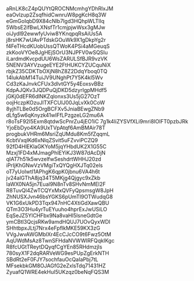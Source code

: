 aRnLK8cZ4pQUYtQROCNMcmhgYDhRlxJM
eaOvlzup2ZsqfhidCwnruW8pgKcH8q3W
eGmGoIqbD9X84cNlb7Igd3HQhpWLTlIq
5WbsE2ifBwLXNsfTr1cmjpjwWsx3gMJw
oiJydl92ewwfyUviw8YKnqpqRsAiUs5A
j8rsHK7wUAvPTdskGOuWk9X1gDkpYg2r
f4FeTHcdKUobUssQTWoK4PSi4aMGeuqS
zkKooVYOe8JgHEjSOrU3NJPFV0wSQSIu
iLardmdKvcpdUU6WsZARULSfBJR9vzVK
5NENV3AYVzugeEYE2FtHUKCYZUCquNiX
rbjkZ35CDKTbOXjN8hZ8Z2DdqYboq0TQ
14lukAbM14TuiJV9UNghPt7Y5K4kl5Wv
Cd3zKaJnvkCFUx3dlvtGY5y4EoxsvBBz
KdpAJQKv3JQDPuQjDKD5dzyrIgpMHdf5
jGKj0dEFR6dlNKZqlonxs3Us5jG27OzT
oojHczpKOzuJlTXFCUIJ00JqLvXk0CoW
8yjhTLBe0d5OrgBCFXv5JniaBEwgZNb9
dLfg5w6qKnyzk41wIFfLPzgzeLG2mu6A
r8oTsF92I5Exm8qtdwScPnrZu4jEO1iC
7g1k4liZYSVfXLi9mri8IOlFT0pzbJRk
YjoEbDyo4KA9UxTVpAtqf6AmBMAir78T
progbukVHRm6MsriZqUMdu8Km5fZqqmL
KcbtVxqIKd6xNlqZSvit5uFZvviPCZQ9
92fD4HlEKlaGKYoM5jqYHbdUK2X1G55C
Mzxj1FD4xMJmagPhIEYiKJ3W87dAcDjN
qIAT7h51k5wvzelfwSeshdrtWHHJ20zd
iPrIjKhGNwVzVMgiTxQYQgHXJTq02els
oT7yUoIwtI1APhgK6qpK0jbnu6VA4h6t
jv24alGThA8jq34T5MKjg4Qjgyc9xZkb
IaWX0NA5jn7Eual9N8nTv8SHvNmMEl2F
R8TuvQl4ZwTCQYxMxQVFyQpsmsgW8JpH
ZhNUSXJvn46bsYGKS6pUmTI9OTWudqG8
VK1G6xUkPD3Tqx947nHC4XtiGdXawQBU
QTm3O3Hu4yrTuEYuuho4hprExJwUSiLO
EqSeJZ5YlCHFbx9Na8vaHl5lsneGdtGe
ymCBtl3QcjsRKw9amdHQUJ7UOvQyxWDI
SHhtbpxJLtj7Nrx4eFpflkMKE59KX3zG
VVgJwvAWGMblXr4EcCJcCO9t6Fwz5OtM
AqUWdMsAz8TwnSFHdaNVWWIRFQqkIKgc
R8fcUGtTReytDQyqfCgYEn85RHdmzjIs
780syX1F2dqRARVeWG9esPUpZgErkNTH
SBdRt2eF0FJY7sochfauOcQaIaPbj7tL
MFsekbkGM8OJAGfG2eZxlsTdq71431HZ
ZyuafQ1WRE4ekHuI5UKzqz0beNqFQS3M
